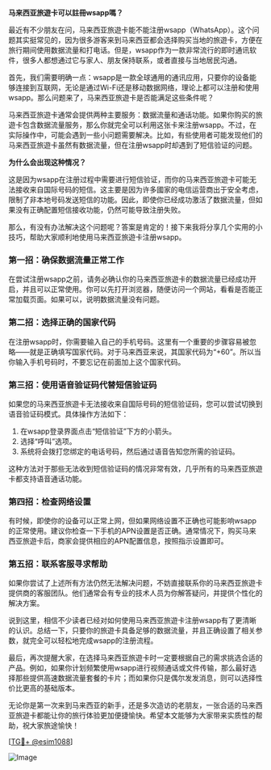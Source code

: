 **马来西亚旅遊卡可以註冊wsapp嗎？**

最近有不少朋友在问，马来西亚旅遊卡能不能注册wsapp（WhatsApp）。这个问题其实挺常见的，因为很多游客来到马来西亚都会选择购买当地的旅遊卡，方便在旅行期间使用数据流量和打电话。但是，wsapp作为一款非常流行的即时通讯软件，很多人都想通过它与家人、朋友保持联系，或者直接与当地居民沟通。

首先，我们需要明确一点：wsapp是一款全球通用的通讯应用，只要你的设备能够连接到互联网，无论是通过Wi-Fi还是移动数据网络，理论上都可以注册和使用wsapp。那么问题来了，马来西亚旅遊卡是否能满足这些条件呢？

马来西亚旅遊卡通常会提供两种主要服务：数据流量和通话功能。如果你购买的旅遊卡包含数据流量服务，那么你就完全可以利用这张卡来注册wsapp。不过，在实际操作中，可能会遇到一些小问题需要解决。比如，有些使用者可能发现他们的马来西亚旅遊卡虽然有数据流量，但在注册wsapp时却遇到了短信验证的问题。

**为什么会出现这种情况？**

这是因为wsapp在注册过程中需要进行短信验证，而你的马来西亚旅遊卡可能无法接收来自国际号码的短信。这主要是因为许多國家的电信运营商出于安全考虑，限制了非本地号码发送短信的功能。因此，即使你已经成功激活了数据流量，但如果没有正确配置短信接收功能，仍然可能导致注册失败。

那么，有没有办法解决这个问题呢？答案是肯定的！接下来我将分享几个实用的小技巧，帮助大家顺利地使用马来西亚旅遊卡注册wsapp。

### **第一招：确保数据流量正常工作**

在尝试注册wsapp之前，请务必确认你的马来西亚旅遊卡的数据流量已经成功开启，并且可以正常使用。你可以先打开浏览器，随便访问一个网站，看看是否能正常加载页面。如果可以，说明数据流量没有问题。

### **第二招：选择正确的国家代码**

在注册wsapp时，你需要输入自己的手机号码。这里有一个重要的步骤容易被忽略——就是正确填写国家代码。对于马来西亚来说，其国家代码为“+60”。所以当你输入手机号码时，不要忘记在前面加上这个国家代码。

### **第三招：使用语音验证码代替短信验证码**

如果您的马来西亚旅遊卡无法接收来自国际号码的短信验证码，您可以尝试切换到语音验证码模式。具体操作方法如下：
1. 在wsapp登录界面点击“短信验证”下方的小箭头。
2. 选择“呼叫”选项。
3. 系统将会拨打您绑定的电话号码，然后通过语音告知您所需的验证码。

这种方法对于那些无法收到短信验证码的情况非常有效，几乎所有的马来西亚旅遊卡都支持语音通话功能。

### **第四招：检查网络设置**

有时候，即使你的设备可以正常上网，但如果网络设置不正确也可能影响wsapp的正常使用。建议你检查一下手机的APN设置是否正确。通常情况下，购买马来西亚旅遊卡后，商家会提供相应的APN配置信息，按照指示设置即可。

### **第五招：联系客服寻求帮助**

如果你尝试了上述所有方法仍然无法解决问题，不妨直接联系你的马来西亚旅遊卡提供商的客服团队。他们通常会有专业的技术人员为你解答疑问，并提供个性化的解决方案。

说到这里，相信不少读者已经对如何使用马来西亚旅遊卡注册wsapp有了更清晰的认识。总结一下，只要你的旅遊卡具备足够的数据流量，并且正确设置了相关参数，就完全可以轻松地完成wsapp的注册流程。

最后，再次提醒大家，在选择马来西亚旅遊卡时一定要根据自己的需求挑选合适的产品。例如，如果你计划频繁使用wsapp进行视频通话或文件传输，那么最好选择那些提供高速数据流量套餐的卡片；而如果你只是偶尔发发消息，则可以选择性价比更高的基础版本。

无论你是第一次来到马来西亚的新手，还是多次造访的老朋友，一张合适的马来西亚旅遊卡都能让你的旅行体验更加便捷愉快。希望本文能够为大家带来实质性的帮助，祝大家旅途愉快！

[[TG💪+ @esim1088](https://t.me/s/esim1088)]

![Image](https://i.postimg.cc/4NQfJmqS/Snipaste-2025-05-13-00-14-12.png)